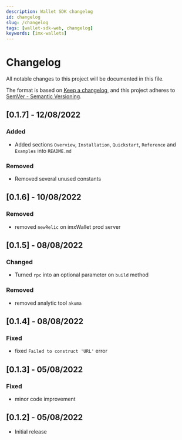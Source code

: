 ```yaml
---
description: Wallet SDK changelog
id: changelog
slug: /changelog
tags: [wallet-sdk-web, changelog]
keywords: [imx-wallets]
---
```


# Changelog

All notable changes to this project will be documented in this file.

The format is based on [Keep a changelog](https://keepachangelog.com/en/1.0.0/),
and this project adheres to [SemVer - Semantic Versioning](https://semver.org/spec/v2.0.0.html).

## [0.1.7] - 12/08/2022

### Added

- Added sections `Overview`, `Installation`, `Quickstart`, `Reference` and `Examples` into `README.md`

### Removed

- Removed several unused constants

## [0.1.6] - 10/08/2022

### Removed

- removed `newRelic` on imxWallet prod server

## [0.1.5] - 08/08/2022

### Changed

- Turned `rpc` into an optional parameter on `build` method

### Removed

- removed analytic tool `akuma`

## [0.1.4] - 08/08/2022

### Fixed

- fixed `Failed to construct 'URL'` error

## [0.1.3] - 05/08/2022

### Fixed

- minor code improvement

## [0.1.2] - 05/08/2022

- Initial release
